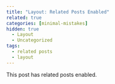 ```yaml
---
title: "Layout: Related Posts Enabled"
related: true
categories: [minimal-mistakes]
hidden: true
  - Layout
  - Uncategorized
tags:
  - related posts
  - layout
---
```


This post has related posts enabled.
<!--stackedit_data:
eyJoaXN0b3J5IjpbLTMxMjM1Njk3XX0=
-->